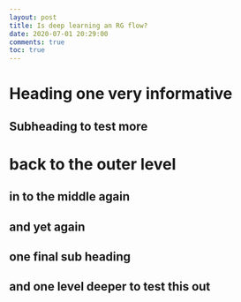 ```yaml
---
layout: post
title: Is deep learning an RG flow?
date: 2020-07-01 20:29:00
comments: true
toc: true
---
```




# Heading one very informative

## Subheading to test more

# back to the outer level

## in to the middle again

## and yet again 

## one final sub heading

## and one level deeper to test this out